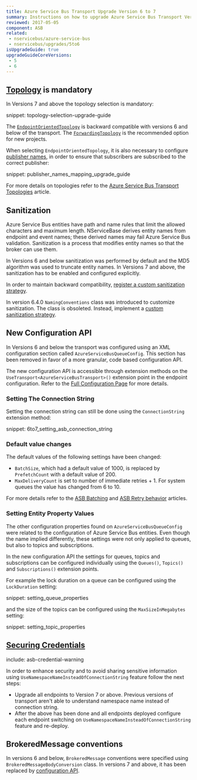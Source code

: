 ```yaml
---
title: Azure Service Bus Transport Upgrade Version 6 to 7
summary: Instructions on how to upgrade Azure Service Bus Transport Version 6 to 7.
reviewed: 2017-05-05
component: ASB
related:
 - nservicebus/azure-service-bus
 - nservicebus/upgrades/5to6
isUpgradeGuide: true
upgradeGuideCoreVersions:
 - 5
 - 6
---
```



## [Topology](/nservicebus/azure-service-bus/topologies/) is mandatory

In Versions 7 and above the topology selection is mandatory:

snippet: topology-selection-upgrade-guide

The [`EndpointOrientedTopology`](/nservicebus/azure-service-bus/topologies/#versions-7-and-above-endpoint-oriented-topology)  is backward compatible with versions 6 and below of the transport. The [`ForwardingTopology`](/nservicebus/azure-service-bus/topologies/#versions-7-and-above-forwarding-topology) is the recommended option for new projects.

When selecting `EndpointOrientedTopology`, it is also necessary to configure [publisher names](/nservicebus/azure-service-bus/publisher-names-configuration.md), in order to ensure that subscribers are subscribed to the correct publisher:

snippet: publisher_names_mapping_upgrade_guide

For more details on topologies refer to the [Azure Service Bus Transport Topologies](/nservicebus/azure-service-bus/topologies/) article.


## Sanitization

Azure Service Bus entities have path and name rules that limit the allowed characters and maximum length.  NServiceBase derives entity names from endpoint and event names; these derived names may fail Azure Service Bus validation.  Sanitization is a process that modifies entity names so that the broker can use them.

In Versions 6 and below sanitization was performed by default and the MD5 algorithm was used to truncate entity names. In Versions 7 and above, the sanitization has to be enabled and configured explicitly.

In order to maintain backward compatibility, [register a custom sanitization strategy](/nservicebus/azure-service-bus/sanitization.md#automated-sanitization-backward-compatibility-with-versions-6-and-below).

In version 6.4.0 `NamingConventions` class was introduced to customize sanitization. The class is obsoleted. Instead, implement a [custom sanitization strategy](/nservicebus/azure-service-bus/sanitization.md#sanitization).


## New Configuration API

In Versions 6 and below the transport was configured using an XML configuration section called `AzureServiceBusQueueConfig`. This section has been removed in favor of a more granular, code based configuration API.

The new configuration API is accessible through extension methods on the `UseTransport<AzureServiceBusTransport>()` extension point in the endpoint configuration. Refer to the [Full Configuration Page](/nservicebus/azure-service-bus/configuration/full.md) for more details.


### Setting The Connection String

Setting the connection string can still be done using the `ConnectionString` extension method:

snippet: 6to7_setting_asb_connection_string


### Default value changes

The default values of the following settings have been changed:

 * `BatchSize`, which had a default value of 1000, is replaced by `PrefetchCount` with a default value of 200. 
 * `MaxDeliveryCount` is set to number of immediate retries + 1. For system queues the value has changed from 6 to 10.

For more details refer to the [ASB Batching](/nservicebus/azure-service-bus/batching.md) and [ASB Retry behavior](/nservicebus/azure-service-bus/retries.md) articles. 

### Setting Entity Property Values

The other configuration properties found on `AzureServiceBusQueueConfig` were related to the configuration of Azure Service Bus entities. Even though the name implied differently, these settings were not only applied to queues, but also to topics and subscriptions.

In the new configuration API the settings for queues, topics and subscriptions can be configured individually using the `Queues()`, `Topics()` and `Subscriptions()` extension points.

For example the lock duration on a queue can be configured using the `LockDuration` setting:

snippet: setting_queue_properties

and the size of the topics can be configured using the `MaxSizeInMegabytes` setting:

snippet: setting_topic_properties


## [Securing Credentials](/nservicebus/azure-service-bus/securing-connection-strings.md)

include: asb-credential-warning

In order to enhance security and to avoid sharing sensitive information using `UseNamespaceNameInsteadOfConnectionString` feature follow the next steps:

 * Upgrade all endpoints to Version 7 or above. Previous versions of transport aren't able to understand namespace name instead of connection string.
 * After the above has been done and all endpoints deployed configure each endpoint switching on `UseNamespaceNameInsteadOfConnectionString` feature and re-deploy.


## BrokeredMessage conventions

In versions 6 and below, `BrokeredMessage` conventions were specified using `BrokeredMessageBodyConversion` class. In versions 7 and above, it has been replaced by [configuration API](/nservicebus/azure-service-bus/brokered-message-creation.md).
